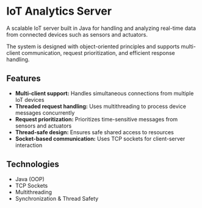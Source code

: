# IoT Analytics Server

A scalable IoT server built in Java for handling and analyzing real-time data from connected devices such as sensors and actuators.

The system is designed with object-oriented principles and supports multi-client communication, request prioritization, and efficient response handling.

## Features

- **Multi-client support:** Handles simultaneous connections from multiple IoT devices
- **Threaded request handling:** Uses multithreading to process device messages concurrently
- **Request prioritization:** Prioritizes time-sensitive messages from sensors and actuators
- **Thread-safe design:** Ensures safe shared access to resources
- **Socket-based communication:** Uses TCP sockets for client-server interaction

## Technologies

- Java (OOP)
- TCP Sockets
- Multithreading
- Synchronization & Thread Safety

